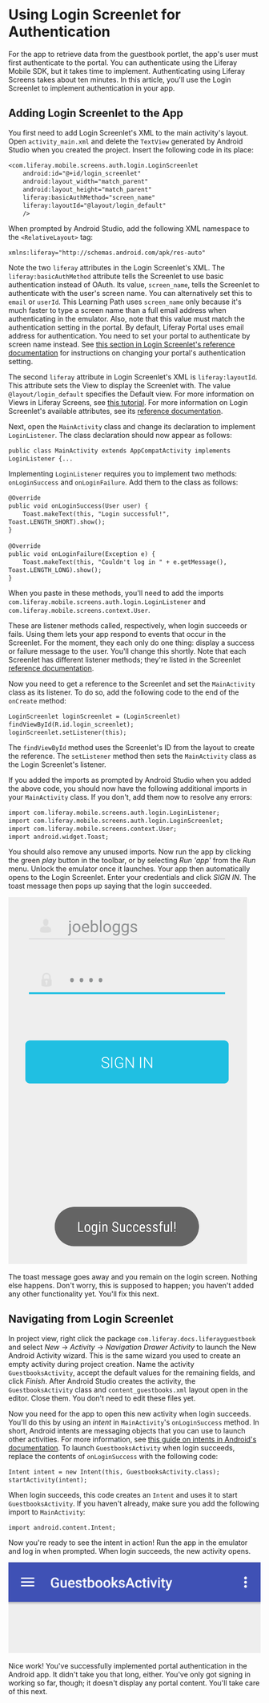 # Using Login Screenlet for Authentication [](id=using-login-screenlet-for-authentication)

For the app to retrieve data from the guestbook portlet, the app's user must 
first authenticate to the portal. You can authenticate using the Liferay Mobile
SDK, but it takes time to implement. Authenticating using Liferay Screens takes
about ten minutes. In this article, you'll use the Login Screenlet to implement
authentication in your app. 

## Adding Login Screenlet to the App [](id=adding-login-screenlet-to-the-app)

You first need to add Login Screenlet's XML to the main activity's layout. Open 
`activity_main.xml` and delete the `TextView` generated by Android Studio when 
you created the project. Insert the following code in its place:

    <com.liferay.mobile.screens.auth.login.LoginScreenlet
        android:id="@+id/login_screenlet"
        android:layout_width="match_parent"
        android:layout_height="match_parent"
        liferay:basicAuthMethod="screen_name"
        liferay:layoutId="@layout/login_default"
        />

When prompted by Android Studio, add the following XML namespace to the
`<RelativeLayout>` tag:

    xmlns:liferay="http://schemas.android.com/apk/res-auto"

Note the two `liferay` attributes in the Login Screenlet's XML. The 
`liferay:basicAuthMethod` attribute tells the Screenlet to use basic 
authentication instead of OAuth. Its value, `screen_name`, tells the Screenlet 
to authenticate with the user's screen name. You can alternatively set this to 
`email` or `userId`. This Learning Path uses `screen_name` only because it's 
much faster to type a screen name than a full email address when authenticating 
in the emulator. Also, note that this value must match the authentication 
setting in the portal. By default, Liferay Portal uses email address for 
authentication. You need to set your portal to authenticate by screen name 
instead. See 
[this section in Login Screenlet's reference documentation](/develop/reference/-/knowledge_base/6-2/loginscreenlet-for-android#basic-authentication) 
for instructions on changing your portal's authentication setting. 

The second `liferay` attribute in Login Screenlet's XML is `liferay:layoutId`. 
This attribute sets the View to display the Screenlet with. The value 
`@layout/login_default` specifies the Default view. For more information on 
Views in Liferay Screens, see 
[this tutorial](/develop/tutorials/-/knowledge_base/6-2/using-views-in-android-screenlets). 
For more information on Login Screenlet's available attributes, see its 
[reference documentation](/develop/reference/-/knowledge_base/6-2/loginscreenlet-for-android). 

Next, open the `MainActivity` class and change its declaration to implement 
`LoginListener`. The class declaration should now appear as follows:

    public class MainActivity extends AppCompatActivity implements LoginListener {...

Implementing `LoginListener` requires you to implement two methods: 
`onLoginSuccess` and `onLoginFailure`. Add them to the class as follows:

    @Override
    public void onLoginSuccess(User user) {
        Toast.makeText(this, "Login successful!", Toast.LENGTH_SHORT).show();
    }
    
    @Override
    public void onLoginFailure(Exception e) {
        Toast.makeText(this, "Couldn't log in " + e.getMessage(), Toast.LENGTH_LONG).show();
    }

When you paste in these methods, you'll need to add the imports
`com.liferay.mobile.screens.auth.login.LoginListener` and
`com.liferay.mobile.screens.context.User`. 

These are listener methods called, respectively, when login succeeds or fails. 
Using them lets your app respond to events that occur in the Screenlet. For the 
moment, they each only do one thing: display a success or failure message to the 
user. You'll change this shortly. Note that each Screenlet has different 
listener methods; they're listed in the Screenlet 
[reference documentation](/develop/reference/-/knowledge_base/6-2/screenlets-in-liferay-screens-for-android). 

Now you need to get a reference to the Screenlet and set the `MainActivity` 
class as its listener. To do so, add the following code to the end of the 
`onCreate` method: 

    LoginScreenlet loginScreenlet = (LoginScreenlet) findViewById(R.id.login_screenlet);
    loginScreenlet.setListener(this);

The `findViewById` method uses the Screenlet's ID from the layout to create the 
reference. The `setListener` method then sets the `MainActivity` class as the 
Login Screenlet's listener. 

If you added the imports as prompted by Android Studio when you added the above 
code, you should now have the following additional imports in your 
`MainActivity` class. If you don't, add them now to resolve any errors: 

    import com.liferay.mobile.screens.auth.login.LoginListener;
    import com.liferay.mobile.screens.auth.login.LoginScreenlet;
    import com.liferay.mobile.screens.context.User;
    import android.widget.Toast;

You should also remove any unused imports. Now run the app by clicking the green 
*play* button in the toolbar, or by selecting *Run 'app'* from the *Run* menu. 
Unlock the emulator once it launches. Your app then automatically opens to the 
Login Screenlet. Enter your credentials and click *SIGN IN*. The toast message 
then pops up saying that the login succeeded. 

![Figure 1: Login Screenlet successfully authenticated you with the portal.](../../images/android-login-screenlet-success.png)

The toast message goes away and you remain on the login screen. Nothing else 
happens. Don't worry, this is supposed to happen; you haven't added any other 
functionality yet. You'll fix this next. 

## Navigating from Login Screenlet [](id=navigating-from-login-screenlet)

In project view, right click the package `com.liferay.docs.liferayguestbook` and 
select *New* &rarr; *Activity* &rarr; *Navigation Drawer Activity* to launch the 
New Android Activity wizard. This is the same wizard you used to create an empty 
activity during project creation. Name the activity `GuestbooksActivity`, accept the 
default values for the remaining fields, and click *Finish*. After Android 
Studio creates the activity, the `GuestbooksActivity` class and 
`content_guestbooks.xml` layout open in the editor. Close them. You don't need 
to edit these files yet.

Now you need for the app to open this new activity when login succeeds. You'll 
do this by using an *intent* in `MainActivity`'s `onLoginSuccess` method. 
In short, Android intents are messaging objects that you can use to launch other 
activities. For more information, see 
[this guide on intents in Android's documentation](http://developer.android.com/guide/components/intents-filters.html). 
To launch `GuestbooksActivity` when login succeeds, replace the contents of 
`onLoginSuccess` with the following code: 

    Intent intent = new Intent(this, GuestbooksActivity.class);
    startActivity(intent);

When login succeeds, this code creates an `Intent` and uses it to start 
`GuestbooksActivity`. If you haven't already, make sure you add the following 
import to `MainActivity`:

    import android.content.Intent;

Now you're ready to see the intent in action! Run the app in the emulator and 
log in when prompted. When login succeeds, the new activity opens. 

![Figure 2: The app takes you to the new activity after you log in.](../../images/android-login-success-intent.png)

Nice work! You've successfully implemented portal authentication in the Android 
app. It didn't take you that long, either. You've only got signing in working so
far, though; it doesn't display any portal content. You'll take care of this 
next.
